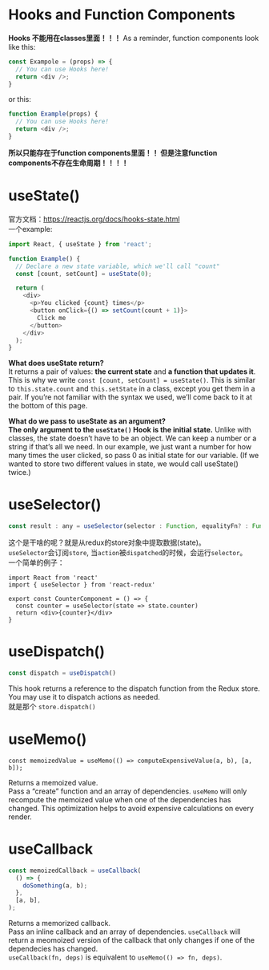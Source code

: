# Hooks and Function Components
**Hooks 不能用在classes里面！！！**
As a reminder, function components look like this:   
```javascript
const Exampole = (props) => {
  // You can use Hooks here!
  return <div />;
}
```

or this:   
```javascript
function Example(props) {
  // You can use Hooks here!
  return <div />;
}
```
**所以只能存在于function components里面！！ 但是注意function components不存在生命周期！！！！**
# useState()
官方文档：https://reactjs.org/docs/hooks-state.html   
一个example:
```js
import React, { useState } from 'react';

function Example() {
  // Declare a new state variable, which we'll call "count"
  const [count, setCount] = useState(0);

  return (
    <div>
      <p>You clicked {count} times</p>
      <button onClick={() => setCount(count + 1)}>
        Click me
      </button>
    </div>
  );
}
```
**What does useState return?**    
It returns a pair of values: **the current state** and **a function that updates it**. This is why we write `const [count, setCount] = useState()`. This is similar to `this.state.count` and `this.setState` in a class, except you get them in a pair. If you’re not familiar with the syntax we used, we’ll come back to it at the bottom of this page.

**What do we pass to useState as an argument?**    
**The only argument to the `useState()` Hook is the initial state.** Unlike with classes, the state doesn’t have to be an object. We can keep a number or a string if that’s all we need. In our example, we just want a number for how many times the user clicked, so pass 0 as initial state for our variable. (If we wanted to store two different values in state, we would call useState() twice.)

# useSelector()    
```js
const result : any = useSelector(selector : Function, equalityFn? : Function)
```
这个是干啥的呢？就是从redux的store对象中提取数据(state)。   
`useSelector`会订阅`store`, 当`action`被`dispatched`的时候，会运行`selector`。    
一个简单的例子：   
```
import React from 'react'
import { useSelector } from 'react-redux'

export const CounterComponent = () => {
  const counter = useSelector(state => state.counter)
  return <div>{counter}</div>
}
```

# useDispatch()
```js
const dispatch = useDispatch()
```
This hook returns a reference to the dispatch function from the Redux store. You may use it to dispatch actions as needed.    
就是那个 `store.dispatch()`    

# useMemo()
```
const memoizedValue = useMemo(() => computeExpensiveValue(a, b), [a, b]);
```
Returns a memoized value.   
Pass a “create” function and an array of dependencies. `useMemo` will only recompute the memoized value when one of the dependencies has changed. This optimization helps to avoid expensive calculations on every render. 

# useCallback
```javascript
const memoizedCallback = useCallback(
  () => {
    doSomething(a, b);
  },
  [a, b],
);
```
Returns a memorized callback.   
Pass an inline callback and an array of dependencies. `useCallback` will return a meomoized version of the callback that only changes if one of the dependecies has changed.    
`useCallback(fn, deps)` is equivalent to `useMemo(() => fn, deps)`.   
